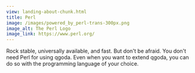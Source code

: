 ```yaml
---
view: landing-about-chunk.html
title: Perl
image: /images/powered_by_perl-trans-300px.png
image_alt: The Perl Logo
image_link: https://www.perl.org/
---
```

Rock stable, universally available, and fast. But don't be afraid. You don't need Perl for using qgoda. Even when you want to extend qgoda, you can do so with the programming language of your choice.
